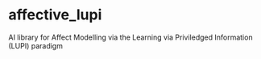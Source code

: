 # affective_lupi
AI library for Affect Modelling via the Learning via Priviledged Information (LUPI) paradigm
